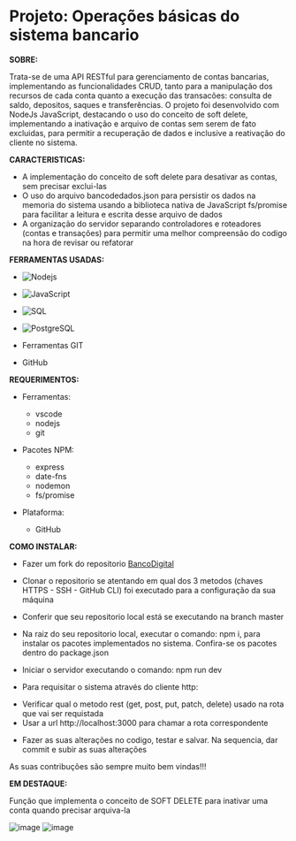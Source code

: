# Projeto: Operações básicas do sistema bancario

**SOBRE:**

Trata-se de uma API RESTful para gerenciamento de contas bancarias, implementando as funcionalidades CRUD, tanto para a manipulação dos recursos de cada conta quanto a execução das transacões: consulta de saldo, depositos, saques e transferências. O projeto foi desenvolvido com NodeJs JavaScript, destacando o uso do conceito de soft delete, implementando a inativação e arquivo de contas sem serem de fato excluidas, para permitir a recuperação de dados e inclusive a reativação do cliente no sistema.

**CARACTERISTICAS:**

- A implementação do conceito de soft delete para desativar as contas, sem precisar exclui-las
- O uso do arquivo bancodedados.json para persistir os dados na memoria do sistema usando a biblioteca nativa de JavaScript fs/promise para facilitar a leitura e escrita desse arquivo de dados
- A organização do servidor separando controladores e roteadores (contas e transações) para permitir uma melhor compreensão do codigo na hora de revisar ou refatorar

**FERRAMENTAS USADAS:**

   * ![Nodejs](https://img.shields.io/badge/Node%20js-339933?style=style=for-the-badge&logo=nodedotjs&logoColor=white) 

   * ![JavaScript](https://img.shields.io/badge/JavaScript-008B8B?style=for-the-badge&logo=javascript&logoColor=F7DF1E) 

   * ![SQL](https://img.shields.io/badge/MySQL-8B0000?style=for-the-badge&logo=mysql&logoColor=white)

   * ![PostgreSQL](https://img.shields.io/badge/PostgreSQL-000080?style=for-the-badge&logo=postgresql&logoColor=white)

   * Ferramentas GIT

   * GitHub
     

**REQUERIMENTOS:**

* Ferramentas:
  * vscode
  * nodejs
  * git
 
* Pacotes NPM:
  * express
  * date-fns
  * nodemon
  * fs/promise

* Plataforma:
  * GitHub 

**COMO INSTALAR:**

* Fazer um fork do repositorio [BancoDigital](https://github.com/javiergonzalez55/banco-digital)

* Clonar o repositorio se atentando em qual dos 3 metodos (chaves HTTPS - SSH - GitHub CLI) foi executado para a configuração da sua máquina

* Conferir que seu repositorio local está se executando na branch master

* Na raiz do seu repositorio local, executar o comando: npm i, para instalar os pacotes implementados no sistema. Confira-se os pacotes dentro do package.json

* Iniciar o servidor executando o comando: npm run dev 

* Para requisitar o sistema através do cliente http: 
- Verificar qual o metodo rest (get, post, put, patch, delete) usado na rota que vai ser requistada
- Usar a url http://localhost:3000 para chamar a rota correspondente

* Fazer as suas alterações no codigo, testar e salvar. Na sequencia, dar commit e subir as suas alterações

As suas contribuções são sempre muito bem vindas!!!

**EM DESTAQUE:**

Função que implementa o conceito de SOFT DELETE para inativar uma conta quando precisar arquiva-la

![image](https://github.com/javiergonzalez55/banco-digital/assets/134230318/9592a5a5-0275-4d0a-b977-d15444a246ae)
![image](https://github.com/javiergonzalez55/banco-digital/assets/134230318/b7b83122-fd9a-415c-9bfb-40328b64b9ab)












